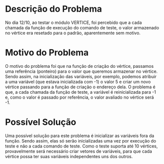 # Descrição do Problema #

No dia 12/10, ao testar o módulo VERTICE, foi percebido que a cada chamada da função de execução do comando de teste, o valor armazenado no vértice era resetado para o padrão, aparentemente sem motivo.


# Motivo do Problema #

O motivo do problema foi que na função de criação do vértice, passamos uma referência (ponteiro) para o valor que queremos armazenar no vértice. Sendo assim, na inicialização das variáveis, por exemplo, podemos atribuir a uma variável (que estava inicializada com -1) o valor 5 e criar um novo vértice passando para a função de criação o endereço dela. O problema é que, a cada chamada da função de teste, a variável é reinicializada para -1 e, como o valor é passado por referência, o valor avaliado no vértice será -1.

# Possível Solução #

Uma possível solução para este problema é inicializar as variáveis fora da função. Sendo assim, elas só serão inicializadas uma vez por execução do teste e não a cada comando de teste.
Como o teste suporta até 10 vértices, provavelmente será necessário criar vetores de variáveis, para que cada vértice possa ter suas variáveis independentes uns dos outros.